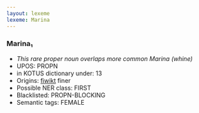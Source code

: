 ```yaml
---
layout: lexeme
lexeme: Marina
---
```


###  Marina₁

* _This rare proper noun overlaps more common *Marina* (whine)_
* UPOS:  PROPN
* in KOTUS dictionary under:  13
* Origins: [fiwikt](https://fi.wiktionary.org/wiki/Marina) finer 
* Possible NER class:  FIRST
* Blacklisted:  PROPN-BLOCKING
* Semantic tags:  FEMALE

